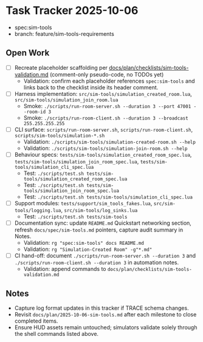 # Task Tracker 2025-10-06
- spec:sim-tools
- branch: feature/sim-tools-requirements

## Open Work
- [ ] Recreate placeholder scaffolding per [docs/plan/checklists/sim-tools-validation.md](../plan/checklists/sim-tools-validation.md) (comment-only pseudo-code, no TODOs yet)
  - Validation: confirm each placeholder references `spec:sim-tools` and links back to the checklist inside its header comment.
- [ ] Harness implementation: `src/sim-tools/simulation_created_room.lua`, `src/sim-tools/simulation_join_room.lua`
  - Smoke: `./scripts/run-room-server.sh --duration 3 --port 47001 --room-id 3`
  - Smoke: `./scripts/run-room-client.sh --duration 3 --broadcast 255.255.255.255`
- [ ] CLI surface: `scripts/run-room-server.sh`, `scripts/run-room-client.sh`, `scripts/sim-tools/simulation-*.sh`
  - Validation: `./scripts/sim-tools/simulation-created-room.sh --help`
  - Validation: `./scripts/sim-tools/simulation-join-room.sh --help`
- [ ] Behaviour specs: `tests/sim-tools/simulation_created_room_spec.lua`, `tests/sim-tools/simulation_join_room_spec.lua`, `tests/sim-tools/simulation_cli_spec.lua`
  - Test: `./scripts/test.sh tests/sim-tools/simulation_created_room_spec.lua`
  - Test: `./scripts/test.sh tests/sim-tools/simulation_join_room_spec.lua`
  - Test: `./scripts/test.sh tests/sim-tools/simulation_cli_spec.lua`
- [ ] Support modules: `tests/support/sim_tools_fakes.lua`, `src/sim-tools/logging.lua`, `src/sim-tools/log_sinks.lua`
  - Test: `./scripts/test.sh tests/sim-tools`
- [ ] Documentation sync: update `README.md` Quickstart networking section, refresh `docs/spec/sim-tools.md` pointers, capture audit summary in Notes.
  - Validation: `rg "spec:sim-tools" docs README.md`
  - Validation: `rg "Simulation-Created Room" -g"*.md"`
- [ ] CI hand-off: document `./scripts/run-room-server.sh --duration 3` and `./scripts/run-room-client.sh --duration 3` in automation notes.
  - Validation: append commands to `docs/plan/checklists/sim-tools-validation.md`

## Notes
- Capture log format updates in this tracker if TRACE schema changes.
- Revisit `docs/plan/2025-10-06-sim-tools.md` after each milestone to close completed items.
- Ensure HUD assets remain untouched; simulators validate solely through the shell commands listed above.
